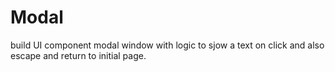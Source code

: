# Modal
build UI component modal window 
with logic to sjow a text on click and also escape and return to initial page.

